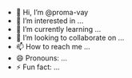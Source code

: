 - 👋 Hi, I’m @proma-vay
- 👀 I’m interested in ...
- 🌱 I’m currently learning ...
- 💞️ I’m looking to collaborate on ...
- 📫 How to reach me ...
- 😄 Pronouns: ...
- ⚡ Fun fact: ...

<!---
proma-vay/proma-vay is a ✨ special ✨ repository because its `README.md` (this file) appears on your GitHub profile.
You can click the Preview link to take a look at your changes.
--->
